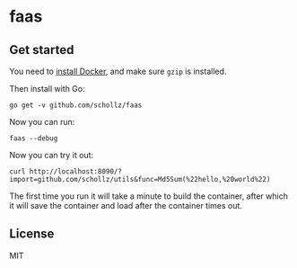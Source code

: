 # faas

## Get started

You need to [install Docker](https://docs.docker.com/install/linux/docker-ce/ubuntu/#install-docker-engine---community-1), and make sure `gzip` is installed.

Then install with Go:

```
go get -v github.com/schollz/faas
```

Now you can run:

```
faas --debug
```

Now you can try it out:

```
curl http://localhost:8090/?import=github.com/schollz/utils&func=Md5Sum(%22hello,%20world%22)
```

The first time you run it will take a minute to build the container, after which it will save the container and load after the container times out.

## License

MIT